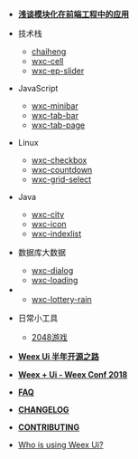 - [**浅谈模块化在前端工程中的应用**](docs/with-weex-toolkit)
- 技术栈
    - [chaiheng](packages/jinyong.md)
    - [wxc-cell](packages/wxc-cell/)
    - [wxc-ep-slider](packages/wxc-ep-slider/)

- JavaScript
    - [wxc-minibar](packages/wxc-minibar/)
    - [wxc-tab-bar](packages/wxc-tab-bar/)
    - [wxc-tab-page](packages/wxc-tab-page/)

- Linux
    - [wxc-checkbox](packages/wxc-checkbox/)
    - [wxc-countdown](packages/wxc-countdown/)
    - [wxc-grid-select](packages/wxc-grid-select/)

- Java
    - [wxc-city](packages/wxc-city/)
    - [wxc-icon](packages/wxc-icon/)
    - [wxc-indexlist](packages/wxc-indexlist/)
- 数据库大数据
    - [wxc-dialog](packages/wxc-dialog/)
    - [wxc-loading](packages/wxc-loading/)
- 
   - [wxc-lottery-rain](packages/wxc-lottery-rain/)

- 日常小工具
   - [2048游戏](packages/utils/)
- [**Weex Ui 半年开源之路**](docs/weex-ui-report)
- [**Weex + Ui - Weex Conf 2018**](docs/weex-ui-weex-conf-2018)
- [**FAQ**](docs/faq)
- [**CHANGELOG**](CHANGELOG)
- [**CONTRIBUTING**](CONTRIBUTING)
- [Who is using Weex Ui?](docs/who_use.md)